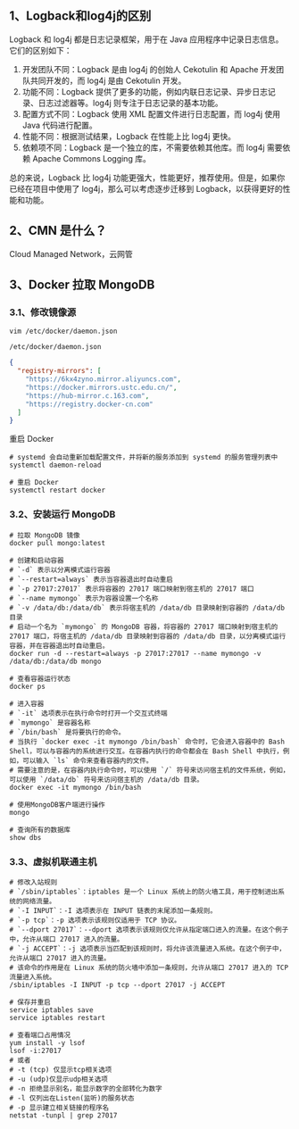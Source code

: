 ## 1、Logback和log4j的区别

Logback 和 log4j 都是日志记录框架，用于在 Java 应用程序中记录日志信息。它们的区别如下：

 1. 开发团队不同：Logback 是由 log4j 的创始人 Cekotulin 和 Apache 开发团队共同开发的，而 log4j 是由 Cekotulin 开发。
 2. 功能不同：Logback 提供了更多的功能，例如内联日志记录、异步日志记录、日志过滤器等。log4j 则专注于日志记录的基本功能。
 3. 配置方式不同：Logback 使用 XML 配置文件进行日志配置，而 log4j 使用 Java 代码进行配置。
 4. 性能不同：根据测试结果，Logback 在性能上比 log4j 更快。
 5. 依赖项不同：Logback 是一个独立的库，不需要依赖其他库。而 log4j 需要依赖 Apache Commons Logging 库。

总的来说，Logback 比 log4j 功能更强大，性能更好，推荐使用。但是，如果你已经在项目中使用了 log4j，那么可以考虑逐步迁移到 Logback，以获得更好的性能和功能。



## 2、CMN 是什么？

Cloud Managed Network，云网管



## 3、Docker 拉取 MongoDB

### 3.1、修改镜像源

```shell
vim /etc/docker/daemon.json
```

`/etc/docker/daemon.json`

```json
{
  "registry-mirrors": [
    "https://6kx4zyno.mirror.aliyuncs.com",
    "https://docker.mirrors.ustc.edu.cn/",
    "https://hub-mirror.c.163.com",
    "https://registry.docker-cn.com"
  ]
}
```

重启 Docker

```shell
# systemd 会自动重新加载配置文件，并将新的服务添加到 systemd 的服务管理列表中
systemctl daemon-reload

# 重启 Docker
systemctl restart docker
```

### 3.2、安装运行 MongoDB

```shell
# 拉取 MongoDB 镜像
docker pull mongo:latest

# 创建和启动容器
# `-d` 表示以分离模式运行容器
# `--restart=always` 表示当容器退出时自动重启
# `-p 27017:27017` 表示将容器的 27017 端口映射到宿主机的 27017 端口
# `--name mymongo` 表示为容器设置一个名称
# `-v /data/db:/data/db` 表示将宿主机的 /data/db 目录映射到容器的 /data/db 目录
# 启动一个名为 `mymongo` 的 MongoDB 容器，将容器的 27017 端口映射到宿主机的 27017 端口，将宿主机的 /data/db 目录映射到容器的 /data/db 目录，以分离模式运行容器，并在容器退出时自动重启。
docker run -d --restart=always -p 27017:27017 --name mymongo -v /data/db:/data/db mongo

# 查看容器运行状态
docker ps

# 进入容器
# `-it` 选项表示在执行命令时打开一个交互式终端
# `mymongo` 是容器名称
# `/bin/bash` 是将要执行的命令。
# 当执行 `docker exec -it mymongo /bin/bash` 命令时，它会进入容器中的 Bash  Shell，可以与容器内的系统进行交互。在容器内执行的命令都会在 Bash Shell 中执行，例如，可以输入 `ls` 命令来查看容器内的文件。
# 需要注意的是，在容器内执行命令时，可以使用 `/` 符号来访问宿主机的文件系统，例如，可以使用 `/data/db` 符号来访问宿主机的 /data/db 目录。
docker exec -it mymongo /bin/bash

# 使用MongoDB客户端进行操作 
mongo 

# 查询所有的数据库 
show dbs
```

### 3.3、虚拟机联通主机

```shell
# 修改入站规则
# `/sbin/iptables`：iptables 是一个 Linux 系统上的防火墙工具，用于控制进出系统的网络流量。
# `-I INPUT`：-I 选项表示在 INPUT 链表的末尾添加一条规则。
# `-p tcp`：-p 选项表示该规则仅适用于 TCP 协议。
# `--dport 27017`：--dport 选项表示该规则仅允许从指定端口进入的流量。在这个例子中，允许从端口 27017 进入的流量。
# `-j ACCEPT`：-j 选项表示当匹配到该规则时，将允许该流量进入系统。在这个例子中，允许从端口 27017 进入的流量。
# 该命令的作用是在 Linux 系统的防火墙中添加一条规则，允许从端口 27017 进入的 TCP 流量进入系统。
/sbin/iptables -I INPUT -p tcp --dport 27017 -j ACCEPT

# 保存并重启
service iptables save
service iptables restart

# 查看端口占用情况
yum install -y lsof
lsof -i:27017
# 或者
# -t (tcp) 仅显示tcp相关选项
# -u (udp)仅显示udp相关选项
# -n 拒绝显示别名，能显示数字的全部转化为数字
# -l 仅列出在Listen(监听)的服务状态
# -p 显示建立相关链接的程序名
netstat -tunpl | grep 27017
```